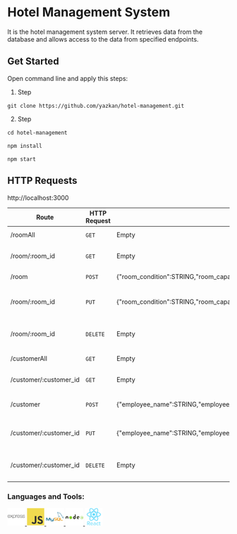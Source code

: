 # Hotel Management System

It is the hotel management system server. It retrieves data from the database and allows access to the data from specified endpoints.

## Get Started

Open command line and apply this steps:

1. Step

```
git clone https://github.com/yazkan/hotel-management.git
```

2. Step

```
cd hotel-management
```

```
npm install
```

```
npm start
```

## HTTP Requests

http://localhost:3000

| Route                  | HTTP Request | Request Body                                                                                                                                                                          | Description                     |
| ---------------------- | ------------ | ------------------------------------------------------------------------------------------------------------------------------------------------------------------------------------- | ------------------------------- |
| /roomAll               | `GET`        | Empty                                                                                                                                                                                 | Gets all rooms.                 |
| /room/:room_id         | `GET`        | Empty                                                                                                                                                                                 | Gets the specified room.        |
| /room                  | `POST`       | {"room_condition":STRING,"room_capacity":INT,"room_type":STRING,"room_price":INT}                                                                                                     | Creates a new room.             |
| /room/:room_id         | `PUT`        | {"room_condition":STRING,"room_capacity":INT,"room_type":STRING,"room_price":INT}                                                                                                     | Updates the specified room.     |
| /room/:room_id         | `DELETE`     | Empty                                                                                                                                                                                 | Removes the specified room.     |
| /customerAll           | `GET`        | Empty                                                                                                                                                                                 | Gets all customers.             |
| /customer/:customer_id | `GET`        | Empty                                                                                                                                                                                 | Gets the specified customer.    |
| /customer              | `POST`       | {"employee_name":STRING,"employee_surname":STRING,"employee_username":STRING,"employee_password":STRING,"employee_eposta":STRING,"employee_hourly_pay":INT,"employee_hire_date":DATE} | Creates a new customer.         |
| /customer/:customer_id | `PUT`        | {"employee_name":STRING,"employee_surname":STRING,"employee_username":STRING,"employee_password":STRING,"employee_eposta":STRING,"employee_hourly_pay":INT,"employee_hire_date":DATE} | Updates the specified customer. |
| /customer/:customer_id | `DELETE`     | Empty                                                                                                                                                                                 | Removes the specified customer. |

### Languages and Tools:

<p align="left"> <a href="https://expressjs.com" target="_blank" rel="noreferrer"> <img src="https://raw.githubusercontent.com/devicons/devicon/master/icons/express/express-original-wordmark.svg" alt="express" width="40" height="40"/> </a> <a href="https://developer.mozilla.org/en-US/docs/Web/JavaScript" target="_blank" rel="noreferrer"> <img src="https://raw.githubusercontent.com/devicons/devicon/master/icons/javascript/javascript-original.svg" alt="javascript" width="40" height="40"/> </a> <a href="https://www.mysql.com/" target="_blank" rel="noreferrer"> <img src="https://raw.githubusercontent.com/devicons/devicon/master/icons/mysql/mysql-original-wordmark.svg" alt="mysql" width="40" height="40"/> </a> <a href="https://nodejs.org" target="_blank" rel="noreferrer"> <img src="https://raw.githubusercontent.com/devicons/devicon/master/icons/nodejs/nodejs-original-wordmark.svg" alt="nodejs" width="40" height="40"/> </a> <a href="https://reactjs.org/" target="_blank" rel="noreferrer"> <img src="https://raw.githubusercontent.com/devicons/devicon/master/icons/react/react-original-wordmark.svg" alt="react" width="40" height="40"/> </a> </p>
